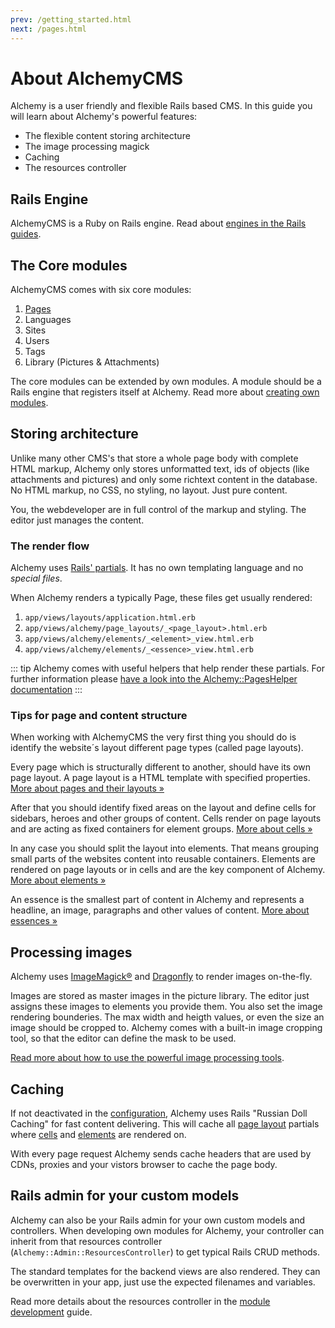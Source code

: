 ```yaml
---
prev: /getting_started.html
next: /pages.html
---
```


# About AlchemyCMS

Alchemy is a user friendly and flexible Rails based CMS. In
this guide you will learn about Alchemy's powerful features:

* The flexible content storing architecture
* The image processing magick
* Caching
* The resources controller

## Rails Engine

AlchemyCMS is a Ruby on Rails engine. Read about [engines in the Rails guides](https://guides.rubyonrails.org/engines.html).

## The Core modules

AlchemyCMS comes with six core modules:

1. [Pages](pages.html)
2. Languages
3. Sites
4. Users
5. Tags
6. Library (Pictures & Attachments)

The core modules can be extended by own modules. A module should be a Rails engine that registers itself at Alchemy. Read more about [creating own modules](create_modules.html).

## Storing architecture

Unlike many other CMS's that store a whole page body with complete HTML markup, Alchemy only stores unformatted text, ids of objects (like attachments and pictures) and only some  richtext content in the database. No HTML markup, no CSS, no styling, no layout. Just pure content.

You, the webdeveloper are in full control of the markup and styling. The editor just manages the content.

### The render flow

Alchemy uses [Rails' partials](https://guides.rubyonrails.org/layouts_and_rendering.html#using-partials). It has no own templating language and no *special files*.

When Alchemy renders a typically Page, these files get usually rendered:

1. `app/views/layouts/application.html.erb`
2. `app/views/alchemy/page_layouts/_<page_layout>.html.erb`
3. `app/views/alchemy/elements/_<element>_view.html.erb`
4. `app/views/alchemy/elements/_<essence>_view.html.erb`

::: tip
Alchemy comes with useful helpers that help render these partials. For further information please [have a look into the Alchemy::PagesHelper documentation](https://www.rubydoc.info/github/AlchemyCMS/alchemy_cms/Alchemy/PagesHelper.html)
:::

### Tips for page and content structure

When working with AlchemyCMS the very first thing you should do is identify the website´s layout different page types (called page layouts).

Every page which is structurally different to another, should have its own page layout. A page layout is a HTML template with specified properties. [More about pages and their layouts »](/pages.html#defining-page-layouts)

After that you should identify fixed areas on the layout and define cells for sidebars, heroes and other groups of content. Cells render on page layouts and are acting as fixed containers for element groups. [More about cells »](/cells.html)

In any case you should split the layout into elements. That means grouping small parts of the websites content into reusable containers. Elements are rendered on page layouts or in cells and are the key component of Alchemy. [More about elements »](/elements.html)

An essence is the smallest part of content in Alchemy and represents a headline, an image, paragraphs and other values of content. [More about essences »](/essences.html)

## Processing images

Alchemy uses [ImageMagick®](https://www.imagemagick.org) and [Dragonfly](http://markevans.github.io/dragonfly/) to render images on-the-fly.

Images are stored as master images in the picture library. The editor just assigns these images to elements you provide them. You also set the image rendering bounderies. The max width and heigth values, or even the size an image should be cropped to. Alchemy comes with a built-in image cropping tool, so that the editor can define the mask to be used.

[Read more about how to use the powerful image processing tools](render_images.html).

## Caching

If not deactivated in the [configuration](/configuration.html), Alchemy uses Rails "Russian Doll Caching" for fast content delivering. This will cache all [page layout](/pages.html) partials where [cells](/cells.html) and [elements](/elements.html) are rendered on.

With every page request Alchemy sends cache headers that are used by CDNs, proxies and your vistors browser to cache the page body.

## Rails admin for your custom models

Alchemy can also be your Rails admin for your own custom models and controllers. When developing own modules for Alchemy, your controller can inherit from that resources controller (`Alchemy::Admin::ResourcesController`) to get typical Rails CRUD methods.

The standard templates for the backend views are also rendered. They can be overwritten in your app, just use the expected filenames and variables.

Read more details about the resources controller in the [module development](/create_modules.html) guide.

